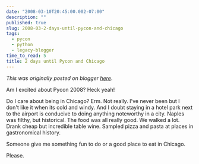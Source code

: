 ```yaml
---
date: "2008-03-10T20:45:00.002-07:00"
description: ""
published: true
slug: 2008-03-2-days-until-pycon-and-chicago
tags:
  - pycon
  - python
  - legacy-blogger
time_to_read: 5
title: 2 days until Pycon and Chicago
---
```


_This was originally posted on blogger [here](https://pydanny.blogspot.com/2008/03/2-days-until-pycon-and-chicago.html)_.

Am I excited about Pycon 2008? Heck yeah!

Do I care about being in Chicago? Erm. Not really. I've never been but I don't like it when its cold and windy. And I doubt staying in a hotel park next to the airport is conducive to doing anything noteworthy in a city. Naples was filthy, but historical. The food was all really good. We walked a lot. Drank cheap but incredible table wine. Sampled pizza and pasta at places in gastronomical history.

Someone give me something fun to do or a good place to eat in Chicago.

Please.

